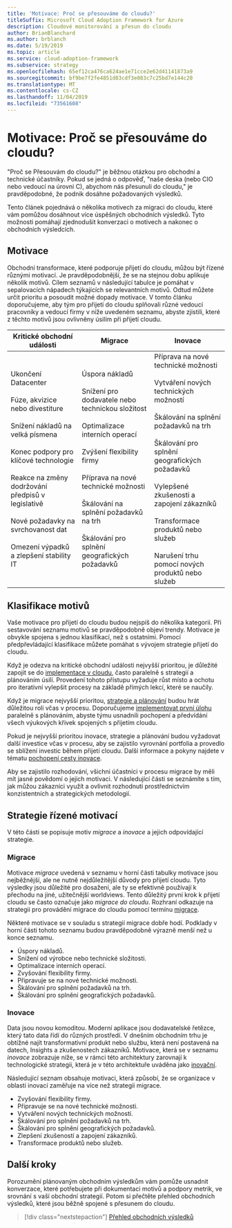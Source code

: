 ```yaml
---
title: 'Motivace: Proč se přesouváme do cloudu?'
titleSuffix: Microsoft Cloud Adoption Framework for Azure
description: Cloudové monitorování a přesun do cloudu
author: BrianBlanchard
ms.author: brblanch
ms.date: 5/19/2019
ms.topic: article
ms.service: cloud-adoption-framework
ms.subservice: strategy
ms.openlocfilehash: 65ef12ca476ca624ae1e71cce2e62d41141873a9
ms.sourcegitcommit: bf9be7f2fe4851d83cdf3e083c7c25bd7e144c20
ms.translationtype: MT
ms.contentlocale: cs-CZ
ms.lasthandoff: 11/04/2019
ms.locfileid: "73561608"
---
```

<!-- markdownlint-disable MD026 -->

# <a name="motivations-why-are-we-moving-to-the-cloud"></a>Motivace: Proč se přesouváme do cloudu?

"Proč se Přesouvám do cloudu?" je běžnou otázkou pro obchodní a technické účastníky. Pokud se jedná o odpověď, "naše deska (nebo CIO nebo vedoucí na úrovni C), abychom nás přesunuli do cloudu," je pravděpodobné, že podnik dosáhne požadovaných výsledků.

Tento článek pojednává o několika motivech za migraci do cloudu, které vám pomůžou dosáhnout více úspěšných obchodních výsledků. Tyto možnosti pomáhají zjednodušit konverzaci o motivech a nakonec o obchodních výsledcích.

## <a name="motivations"></a>Motivace

Obchodní transformace, které podporuje přijetí do cloudu, můžou být řízené různými motivací. Je pravděpodobnější, že se na stejnou dobu aplikuje několik motivů. Cílem seznamů v následující tabulce je pomáhat v sepalovacích nápadech týkajících se relevantních motivů. Odtud můžete určit prioritu a posoudit možné dopady motivace. V tomto článku doporučujeme, aby tým pro přijetí do cloudu splňovali různé vedoucí pracovníky a vedoucí firmy v níže uvedeném seznamu, abyste zjistili, které z těchto motivů jsou ovlivněny úsilím při přijetí cloudu.

<!-- markdownlint-disable MD033 -->

| Kritické obchodní události | Migrace | Inovace |
|---|---|---|
| Ukončení Datacenter<br/><br/>Fúze, akvizice nebo divestiture<br/><br/>Snížení nákladů na velká písmena<br/><br/>Konec podpory pro klíčové technologie<br/><br/>Reakce na změny dodržování předpisů v legislativě<br/><br/>Nové požadavky na svrchovanost dat<br/><br/>Omezení výpadků a zlepšení stability IT | Úspora nákladů<br/><br/>Snížení pro dodavatele nebo technickou složitost<br/><br/>Optimalizace interních operací<br/><br/>Zvýšení flexibility firmy<br/><br/>Příprava na nové technické možnosti<br/><br/>Škálování na splnění požadavků na trh<br/><br/>Škálování pro splnění geografických požadavků | Příprava na nové technické možnosti<br/><br/>Vytváření nových technických možností<br/><br/>Škálování na splnění požadavků na trh<br/><br/>Škálování pro splnění geografických požadavků<br/><br/>Vylepšené zkušenosti a zapojení zákazníků<br/><br/>Transformace produktů nebo služeb<br/><br/>Narušení trhu pomocí nových produktů nebo služeb |

## <a name="classify-your-motivations"></a>Klasifikace motivů

Vaše motivace pro přijetí do cloudu budou nejspíš do několika kategorií. Při sestavování seznamu motivů se pravděpodobně objeví trendy. Motivace je obvykle spojena s jednou klasifikací, než s ostatními. Pomocí předpřevládající klasifikace můžete pomáhat s vývojem strategie přijetí do cloudu.

Když je odezva na kritické obchodní události nejvyšší prioritou, je důležité zapojit se do [implementace v cloudu](../getting-started/migrate.md#cloud-implementation), často paralelně s strategií a plánováním úsilí. Provedení tohoto přístupu vyžaduje růst místo a ochotu pro iterativní vylepšit procesy na základě přímých lekcí, které se naučily.

Když je migrace nejvyšší prioritou, [strategie a plánování](../getting-started/migrate.md#cloud-strategy-and-planning) budou hrát důležitou roli včas v procesu. Doporučujeme [implementovat první úlohu](../getting-started/migrate.md#cloud-implementation) paralelně s plánováním, abyste týmu usnadnili pochopení a předvídání všech výukových křivek spojených s přijetím cloudu.

Pokud je nejvyšší prioritou inovace, strategie a plánování budou vyžadovat další investice včas v procesu, aby se zajistilo vyrovnání portfolia a provedlo se sblížení investic během přijetí cloudu. Další informace a pokyny najdete v tématu [pochopení cesty inovace](../getting-started/innovate.md).

Aby se zajistilo rozhodování, všichni účastníci v procesu migrace by měli mít jasné povědomí o jejich motivaci. V následující části se seznámíte s tím, jak můžou zákazníci využít a ovlivnit rozhodnutí prostřednictvím konzistentních a strategických metodologií.

## <a name="motivation-driven-strategies"></a>Strategie řízené motivací

V této části se popisuje motiv *migrace* a *inovace* a jejich odpovídající strategie.

### <a name="migration"></a>Migrace

Motivace *migrace* uvedená v seznamu v horní části tabulky motivace jsou nejběžnější, ale ne nutně nejdůležitější důvody pro přijetí cloudu. Tyto výsledky jsou důležité pro dosažení, ale ty se efektivně používají k přechodu na jiné, užitečnější worldviews. Tento důležitý první krok k přijetí cloudu se často označuje jako *migrace do cloudu*. Rozhraní odkazuje na strategii pro provádění migrace do cloudu pomocí termínu [migrace](../getting-started/migrate.md).

Některé motivace se v souladu s strategií migrace dobře hodí. Podklady v horní části tohoto seznamu budou pravděpodobně výrazně menší než u konce seznamu.

- Úspory nákladů.
- Snížení od výrobce nebo technické složitosti.
- Optimalizace interních operací.
- Zvyšování flexibility firmy.
- Připravuje se na nové technické možnosti.
- Škálování pro splnění požadavků na trh.
- Škálování pro splnění geografických požadavků.

### <a name="innovation"></a>Inovace

Data jsou novou komoditou. Moderní aplikace jsou dodavatelské řetězce, který tato data řídí do různých prostředí. V dnešním obchodním trhu je obtížné najít transformativní produkt nebo službu, která není postavená na datech, Insights a zkušenostech zákazníků. Motivace, která se v seznamu *inovace* zobrazuje níže, se v rámci této architektury zarovnají k technologické strategii, která je v této architektuře uváděna jako [inovační](../getting-started/innovate.md).

Následující seznam obsahuje motivaci, která způsobí, že se organizace v oblasti inovací zaměřuje na více než strategii migrace.

- Zvyšování flexibility firmy.
- Připravuje se na nové technické možnosti.
- Vytváření nových technických možností.
- Škálování pro splnění požadavků na trh.
- Škálování pro splnění geografických požadavků.
- Zlepšení zkušeností a zapojení zákazníků.
- Transformace produktů nebo služeb.

## <a name="next-steps"></a>Další kroky

Porozumění plánovaným obchodním výsledkům vám pomůže usnadnit konverzace, které potřebujete při dokumentaci motivů a podpory metrik, ve srovnání s vaší obchodní strategií. Potom si přečtěte přehled obchodních výsledků, které jsou běžně spojené s přesunem do cloudu.

> [!div class="nextstepaction"]
> [Přehled obchodních výsledků](./business-outcomes/index.md)

